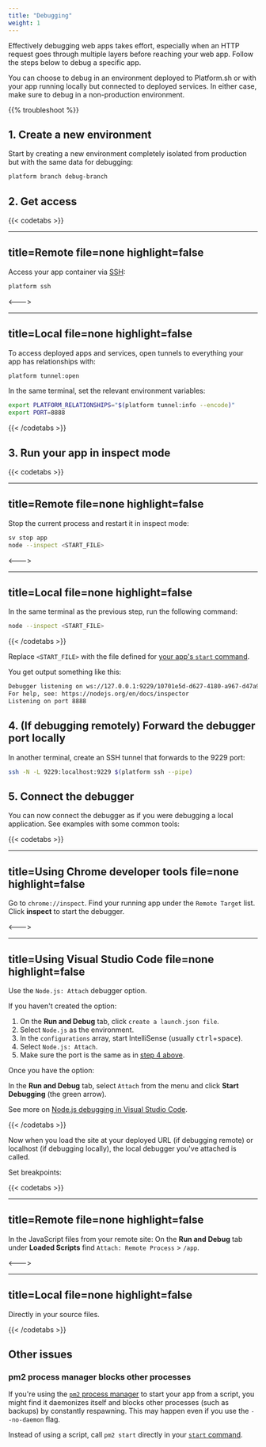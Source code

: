 ```yaml
---
title: "Debugging"
weight: 1
---
```


Effectively debugging web apps takes effort,
especially when an HTTP request goes through multiple layers before reaching your web app.
Follow the steps below to debug a specific app.

You can choose to debug in an environment deployed to Platform.sh
or with your app running locally but connected to deployed services.
In either case, make sure to debug in a non-production environment.

{{% troubleshoot %}}

## 1. Create a new environment

Start by creating a new environment completely isolated from production but with the same data for debugging:

```bash
platform branch debug-branch
```

## 2. Get access

{{< codetabs >}}

---
title=Remote
file=none
highlight=false
---

Access your app container via [SSH](../../development/ssh/_index.md):

```bash
platform ssh
```

<--->

---
title=Local
file=none
highlight=false
---

To access deployed apps and services, open tunnels to everything your app has relationships with:

```bash
platform tunnel:open
```

In the same terminal, set the relevant environment variables:

```bash
export PLATFORM_RELATIONSHIPS="$(platform tunnel:info --encode)"
export PORT=8888
```

{{< /codetabs >}}


## 3. Run your app in inspect mode

{{< codetabs >}}

---
title=Remote
file=none
highlight=false
---

Stop the current process and restart it in inspect mode:

```bash
sv stop app
node --inspect <START_FILE>
```

<--->

---
title=Local
file=none
highlight=false
---

In the same terminal as the previous step, run the following command:

```bash
node --inspect <START_FILE>
```

{{< /codetabs >}}


Replace `<START_FILE>` with the file defined for [your app's `start` command](./_index.md#4-start-your-app).

You get output something like this:

```bash
Debugger listening on ws://127.0.0.1:9229/10701e5d-d627-4180-a967-d47a924c93c0
For help, see: https://nodejs.org/en/docs/inspector
Listening on port 8888
```

## 4. (If debugging remotely) Forward the debugger port locally

In another terminal, create an SSH tunnel that forwards to the 9229 port:

```bash
ssh -N -L 9229:localhost:9229 $(platform ssh --pipe)
```

## 5. Connect the debugger

You can now connect the debugger as if you were debugging a local application.
See examples with some common tools:

{{< codetabs >}}

---
title=Using Chrome developer tools
file=none
highlight=false
---

Go to `chrome://inspect`.
Find your running app under the `Remote Target` list.
Click **inspect** to start the debugger.

<--->

---
title=Using Visual Studio Code
file=none
highlight=false
---

Use the `Node.js: Attach` debugger option.

If you haven't created the option:

1. On the **Run and Debug** tab, click `create a launch.json file`.
2. Select `Node.js` as the environment.
3. In the `configurations` array, start IntelliSense (usually <kbd>ctrl</kbd>+<kbd>space</kbd>).
4. Select `Node.js: Attach`.
5. Make sure the port is the same as in [step 4 above](#4-if-debugging-remotely-forward-the-debugger-port-locally).

Once you have the option:

In the **Run and Debug** tab, select `Attach` from the menu and click **Start Debugging** (the green arrow).

See more on [Node.js debugging in Visual Studio Code](https://code.visualstudio.com/docs/nodejs/nodejs-debugging).

{{< /codetabs >}}

Now when you load the site at your deployed URL (if debugging remote) or localhost (if debugging locally),
the local debugger you've attached is called.

Set breakpoints:

{{< codetabs >}}

---
title=Remote
file=none
highlight=false
---

In the JavaScript files from your remote site:
On the **Run and Debug** tab under **Loaded Scripts** find `Attach: Remote Process` > `/app`.

<--->

---
title=Local
file=none
highlight=false
---

Directly in your source files.

{{< /codetabs >}}


## Other issues

### pm2 process manager blocks other processes

If you're using the [`pm2` process manager](https://github.com/unitech/pm2) to start your app from a script,
you might find it daemonizes itself and blocks other processes (such as backups) by constantly respawning.
This may happen even if you use the `--no-daemon` flag.

Instead of using a script, call `pm2 start` directly in your [`start` command](./_index.md#4-start-your-app).
